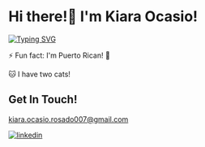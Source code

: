 # Hi there!👋 I'm Kiara Ocasio!
<div align="left"><a href="https://git.io/typing-svg"><img src="https://readme-typing-svg.herokuapp.com?font=Fira+Code&pause=1000&width=435&lines=I'm+a+Full-Stack+Software+Developer" alt="Typing SVG" /></a></div>

⚡ Fun fact: I'm Puerto Rican! :dancer:

:cat: I have two cats!

## Get In Touch!

kiara.ocasio.rosado007@gmail.com

[![linkedin](https://img.shields.io/badge/linkedin-0A66C2?style=for-the-badge&logo=linkedin&logoColor=white)](https://www.linkedin.com/in/kiara-ocasio-rosado-6263a0250/)

<!--
**AkiraZeZero/AkiraZeZero** is a ✨ _special_ ✨ repository because its `README.md` (this file) appears on your GitHub profile.

Here are some ideas to get you started:

<div>

<

- 🔭 I’m currently working on ...
- 🌱 I’m currently learning ...
- 👯 I’m looking to collaborate on ...
- 🤔 I’m looking for help with ...
- 💬 Ask me about ...
- 📫 How to reach me: ...
- 😄 Pronouns: ...
-⚡ Fun fact: I'm Puerto Rican! :dancer:
-->
